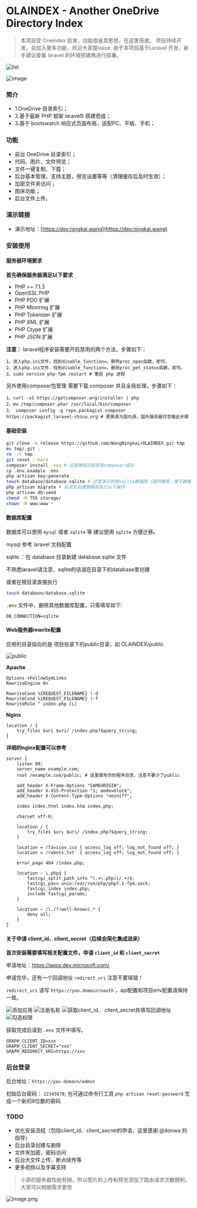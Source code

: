 OLAINDEX - Another OneDrive Directory Index
==========

> 本项目受 Oneindex 启发，功能借鉴其思想，在这里感谢。 项目持续开发，会加入更多功能，欢迎大家提issue.
> 由于本项目基于Laravel 开发，新手建议查看 laravel 的环境搭建再进行部署。


![list](https://share.imwnk.cn/item/origin/view/01FGBPEHT2TSRM4K4ZEVCJ3A2AVBOVKTOE)

![image](https://share.imwnk.cn/item/origin/view/01FGBPEHV3KII7GWXKMFHKGVTV5M6URPBW)

### 简介

- 1.OneDrive 目录索引；
- 2.基于最新 PHP 框架 laravel5 搭建而成；
- 3.基于 bootswatch 响应式页面布局，适配PC、平板、手机；

### 功能
- 前台 OneDrive 目录索引；
- 代码、图片、文件预览；
- 文件一键复制、下载；
- 后台基本管理，支持主题，预览设置等等（清理缓存后及时生效）；
- 加密文件夹访问；
- 图床功能；
- 后台文件上传。

### 演示链接
- 演示地址：[https://dev.ningkai.wang](https://dev.ningkai.wang)

### 安装使用

#### 服务器环境要求

**首先确保服务器满足以下要求**

- PHP >= 7.1.3
- OpenSSL PHP
- PHP PDO 扩展
- PHP Mbstring 扩展
- PHP Tokenizer 扩展
- PHP XML 扩展
- PHP Ctype 扩展
- PHP JSON 扩展

**注意：**
laravel程序安装需要开启禁用的两个方法，步骤如下：

```
1、进入php.ini文件，找到disable_function=，删除proc_open函数，即可。
2、进入php.ini文件，找到disable_function=，删除proc_get_status函数，即可。
3、sudo service php-fpm restart # 重启 php 进程
```

另外使用composer包管理 需要下载 composer 并且全局处理，步骤如下：

```
1、curl -sS https://getcomposer.org/installer | php  
2、mv /tmp/composer.phar /usr/local/bin/composer 
3、 composer config -g repo.packagist composer https://packagist.laravel-china.org # 更换源为国内源，国外服务器可忽略此步骤
```

#### 基础安装

```bash
git clone -b release https://github.com/WangNingkai/OLAINDEX.git tmp 
mv tmp/.git . 
rm -rf tmp 
git reset --hard 
composer install -vvv # 这里确保已经安装composer成功
cp .env.example .env
php artisan key:generate
touch database/database.sqlite # 这里演示的是sqlite数据库（强烈推荐，便于数据迁移）
php artisan migrate # 必须先创建数据库执行以下操作
php artisan db:seed
chmod -R 755 storage/
chown -R www:www *
```

#### 数据库配置

数据库可以使用 `mysql` 或者 `sqlite` 等 建议使用 `sqlite` 方便迁移。

mysql 参考 laravel 文档配置

sqlite ：在 database 目录新建 database.sqlite 文件

不熟悉laravel请注意，sqlite的话请在目录下的database里创建

或者在根目录直接执行

```bash
touch database/database.sqlite
```

`.env` 文件中，删除其他数据库配置，只需填写如下:

```markup
DB_CONNECTION=sqlite
```  

#### Web服务器rewrite配置

应用的目录指向的是 项目目录下的public目录，如 OLAINDEX/public

![public](https://image.ningkai.wang/item/origin/view/01HS36VAADQZMQKB5UPFHZRG7F4AQGVX43)

**Apache**

```
Options +FollowSymLinks
RewriteEngine On

RewriteCond %{REQUEST_FILENAME} !-d
RewriteCond %{REQUEST_FILENAME} !-f
RewriteRule ^ index.php [L]
```

**Nginx**

```
location / {
    try_files $uri $uri/ /index.php?$query_string;
}
```

**详细的nginx配置可以参考**

```
server {
    listen 80;
    server_name example.com;
    root /example.com/public; # 这里填写你的程序目录，注意不要少了public

    add_header X-Frame-Options "SAMEORIGIN";
    add_header X-XSS-Protection "1; mode=block";
    add_header X-Content-Type-Options "nosniff";

    index index.html index.htm index.php;

    charset utf-8;

    location / {
        try_files $uri $uri/ /index.php?$query_string;
    }

    location = /favicon.ico { access_log off; log_not_found off; }
    location = /robots.txt  { access_log off; log_not_found off; }

    error_page 404 /index.php;

    location ~ \.php$ {
        fastcgi_split_path_info ^(.+\.php)(/.+)$;
        fastcgi_pass unix:/var/run/php/php7.1-fpm.sock;
        fastcgi_index index.php;
        include fastcgi_params;
    }

    location ~ /\.(?!well-known).* {
        deny all;
    }
}
```

#### 关于申请 client_id、client_secret（后续会简化集成进来）
__首次安装需要填写相关配置文件，申请 `client_id` 和 `client_secret`__

申请地址：https://apps.dev.microsoft.com/ 

申请完毕，还有一个回调地址 `redirect_uri` 注意不要填错！

`redirect_uri` 请写 `https://you.domain/oauth` ，api配置和项目env配置请保持一致。

![添加应用](https://i.loli.net/2018/09/29/5baf1b04c30d7.png)
![注册名称](https://i.loli.net/2018/09/29/5baf1b05b58e3.png)
![获取client_id、 client_secret并填写回调地址](https://i.loli.net/2018/09/29/5baf1b06e42d6.png)
![勾选权限](https://i.loli.net/2018/09/29/5baf1b07db8f3.png)

获取完成后请到 `.env` 文件中填写。

```markup
GRAPH_CLIENT_ID=xxx
GRAPH_CLIENT_SECRET="xxx"
GRAPH_REDIRECT_URI=https://xxx
```

### 后台登录

后台地址：`https://you.domain/admin`

初始后台密码： `12345678`;
也可通过命令行工具 `php artisan reset:password` 生成一个新的8位数的密码

### TODO

- 优化安装流程（包括client_id、client_secret的申请，这里感谢 @donwa 的指导）
- 后台目录创建与删除
- 文件夹加密，密码访问
- 后台大文件上传，断点续传等
- 更多视频以及字幕支持


> 小弟的服务器性能有限，所以图片的上传和预览添加了路由请求次数限制，大家可以根据需求更改

![image.png](https://image.ningkai.wang/item/origin/view/01HS36VADQV35WPMQ3AFHZ25AUTVCJIEVN)

